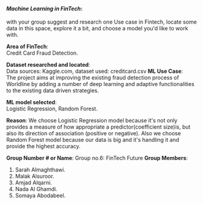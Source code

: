 
#### *Machine Learning in FinTech*:  
with your group suggest and research one Use case in Fintech, locate some data in this space, explore it a bit, and choose a model you'd like to work with.

**Area of FinTech**:  
Credit Card Fraud Detection.

**Dataset researched and located**:  
Data sources: Kaggle.com, dataset used: creditcard.csv
**ML Use Case**:  
The project aims at improving the existing fraud detection process of Worldline by adding a number of deep learning and adaptive functionalities to the existing data driven strategies.

**ML model selected**:  
Logistic Regression, Random Forest.

**Reason**: 
 We choose Logistic Regression model because it's not only provides a measure of how appropriate a predictor(coefficient size)is, but also its direction of association (positive or negative). Also we choose Random Forest model because our data is big and it's handling it and provide the highest accuracy.




**Group Number # or Name**: 
Group no.6: FinTech Future
**Group Members**: 
1. Sarah Almaghthawi.
2. Malak Alsuroor.
3. Amjad Alqarni.
4. Nada Al Ghamdi.
5. Somaya Abodabeel. 
